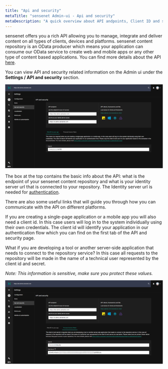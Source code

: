 ```yaml
---
title: "Api and security"
metaTitle: "sensenet Admin-ui - Api and security"
metaDescription: "A quick overview about API andpoints, Client ID and secret"
---
```


sensenet offers you a rich API allowing you to manage, integrate and deliver content on all types of clients, devices and platforms. sensenet content repository is an OData producer which means your application can consume our OData service to create web and mobile apps or any other type of content based applications. You can find more details about the API [here](https://docs.sensenet.com/api-docs/basic-concepts).


You can view API and security related information on the Admin ui under the **Settings / API and security** section.

![API and security](./img/api-and-security.png "API and security")

The box at the top contains the basic info about the API: what is the endpoint of your sensenet content repository and what is your identity server url that is connected to your repository. The Identity server url is needed for [authentication](https://docs.sensenet.com/tutorials/authentication).

There are also some useful links that will guide you through how you can communicate with the API on different platforms.

If you are creating a single-page application or a mobile app you will also need a client id. In this case users will log in to the system individually using their own credentials. The client id will identify your application in our authentication flow which you can find on the first tab of the API and security page.

What if you are developing a tool or another server-side application that needs to connect to the repository service? In this case all requests to the repository will be made in the name of a technical user represented by the client id and secret.

*Note: This information is sensitive, make sure you protect these values.*

![API clientID and secret](./img/api-and-security-secret.png "API clientID and secret")
